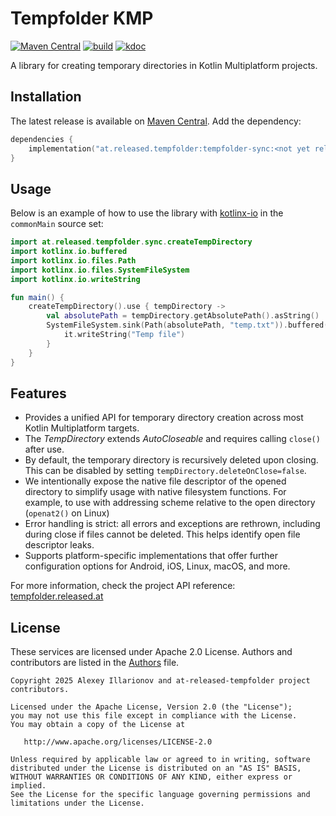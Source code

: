 # Tempfolder KMP

[![Maven Central](https://img.shields.io/maven-central/v/at.released.tempfolder/tempfolder-sync)][Maven Central]
[![build](https://github.com/illarionov/tempfolder-kmp/actions/workflows/Build.yml/badge.svg)](https://github.com/illarionov/tempfolder-kmp/actions/workflows/Build.yml)
[![kdoc](https://img.shields.io/badge/API_reference-KDoc-blue)](https://tempfolder.released.at)


A library for creating temporary directories in Kotlin Multiplatform projects.

## Installation

The latest release is available on [Maven Central]. Add the dependency:

```kotlin
dependencies {
    implementation("at.released.tempfolder:tempfolder-sync:<not yet released>")
}
```

## Usage

Below is an example of how to use the library with [kotlinx-io] in the `commonMain` source set:

```kotlin
import at.released.tempfolder.sync.createTempDirectory
import kotlinx.io.buffered
import kotlinx.io.files.Path
import kotlinx.io.files.SystemFileSystem
import kotlinx.io.writeString

fun main() {
    createTempDirectory().use { tempDirectory ->
        val absolutePath = tempDirectory.getAbsolutePath().asString()
        SystemFileSystem.sink(Path(absolutePath, "temp.txt")).buffered().use {
            it.writeString("Temp file")
        }
    }
}

```

## Features

* Provides a unified API for temporary directory creation across most Kotlin Multiplatform targets.
* The *TempDirectory* extends *AutoCloseable* and requires calling `close()` after use.
* By default, the temporary directory is recursively deleted upon closing. This can be disabled by setting 
  `tempDirectory.deleteOnClose=false`.
* We intentionally expose the native file descriptor of the opened directory to simplify usage with native
  filesystem functions. For example, to use with addressing scheme relative to the open directory (`openat2()` on Linux)
* Error handling is strict: all errors and exceptions are rethrown, including during close if files cannot be deleted.
  This helps identify open file descriptor leaks.
* Supports platform-specific implementations that offer further configuration options for Android, iOS, Linux, macOS,
  and more.

For more information, check the project API reference: [tempfolder.released.at](https://tempfolder.released.at)

[Maven Central]: https://central.sonatype.com/artifact/at.released.tempfolder/tempfolder-sync
[kotlinx-io]: https://github.com/Kotlin/kotlinx-io

## License

These services are licensed under Apache 2.0 License. Authors and contributors are listed in the
[Authors](AUTHORS) file.

```
Copyright 2025 Alexey Illarionov and at-released-tempfolder project contributors.

Licensed under the Apache License, Version 2.0 (the "License");
you may not use this file except in compliance with the License.
You may obtain a copy of the License at

   http://www.apache.org/licenses/LICENSE-2.0

Unless required by applicable law or agreed to in writing, software
distributed under the License is distributed on an "AS IS" BASIS,
WITHOUT WARRANTIES OR CONDITIONS OF ANY KIND, either express or implied.
See the License for the specific language governing permissions and
limitations under the License.
```
